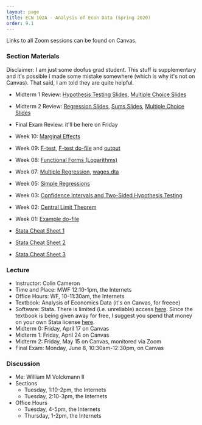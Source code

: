 ```yaml
---
layout: page
title: ECN 102A - Analysis of Econ Data (Spring 2020)
order: 9.1
---
```


Links to all Zoom sessions can be found on Canvas.


### Section Materials
Disclaimer: I am just some doofus grad student. This stuff is
supplementary and it's possible I made some mistake somewhere (which is why
it's not on Canvas). That said, I am told they are quite helpful.


* Midterm 1 Review: [Hypothesis Testing Slides](week4_testing.pdf), [Multiple Choice Slides](week4_multiplechoice.pdf)
* Midterm 2 Review: [Regression Slides](week7_regression.pdf), [Sums Slides](week7_SS.pdf), [Multiple Choice Slides](week7_multiplechoice.pdf)
* Final Exam Review: it'll be here on Friday

* Week 10: [Marginal Effects](102-marginaleffects.pdf)
* Week 09: [F-test](102-ftest.pdf), [F-test do-file](102-ftestexample.do) and [output](102-ftestdooutput.pdf)
* Week 08: [Functional Forms (Logarithms)](102-functionalforms.pdf)
* Week 07: [Multiple Regression](102-multipleregression.pdf), [wages.dta](wages.dta)
* Week 05: [Simple Regressions](102-simpleregressions.pdf)
* Week 03: [Confidence Intervals and Two-Sided Hypothesis Testing](102-CI_htest_pvalue.pdf)
* Week 02: [Central Limit Theorem](102-CLT.pdf)
* Week 01: [Example do-file](week1_example.do)

* [Stata Cheat Sheet 1](102-stata-01.pdf)
* [Stata Cheat Sheet 2](102-stata-02.pdf)
* [Stata Cheat Sheet 3](102-stata-03.pdf)


### Lecture
* Instructor: Colin Cameron
* Time and Place: MWF 12:10-1pm, the Internets
* Office Hours: WF, 10-11:30am, the Internets
* Textbook: Analysis of Economics Data (it's on Canvas, for freeee)
* Software: Stata. There is limited (i.e. unreliable) access [here](https://virtuallab.ucdavis.edu/). Since the textbook is being given away for free, I suggest you spend that money on your own Stata license [here](https://www.stata.com/order/new/edu/gradplans/student-pricing/).
* Midterm 0: Friday, April 17 on Canvas
* Midterm 1: Friday, April 24 on Canvas
* Midterm 2: Friday, May 15 on Canvas, monitored via Zoom
* Final Exam: Monday, June 8, 10:30am-12:30pm, on Canvas


### Discussion
* Me: William M Volckmann II
* Sections
  * Tuesday, 1:10-2pm, the Internets
  * Tuesday, 2:10-3pm, the Internets
* Office Hours
  * Tuesday, 4-5pm, the Internets
  * Thursday, 1-2pm, the Internets

